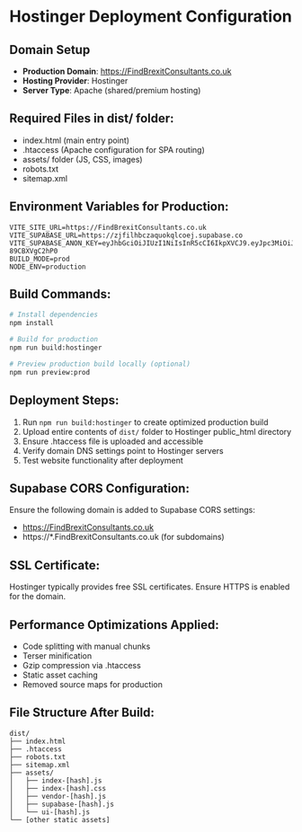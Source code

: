 # Hostinger Deployment Configuration

## Domain Setup
- **Production Domain**: https://FindBrexitConsultants.co.uk
- **Hosting Provider**: Hostinger
- **Server Type**: Apache (shared/premium hosting)

## Required Files in dist/ folder:
- index.html (main entry point)
- .htaccess (Apache configuration for SPA routing)
- assets/ folder (JS, CSS, images)
- robots.txt
- sitemap.xml

## Environment Variables for Production:
```
VITE_SITE_URL=https://FindBrexitConsultants.co.uk
VITE_SUPABASE_URL=https://zjfilhbczaquokqlcoej.supabase.co
VITE_SUPABASE_ANON_KEY=eyJhbGciOiJIUzI1NiIsInR5cCI6IkpXVCJ9.eyJpc3MiOiJzdXBhYmFzZSIsInJlZiI6InpqZmlsaGJjemFxdW9rcWxjb2VqIiwicm9sZSI6ImFub24iLCJpYXQiOjE3NTU1MzQ2MjIsImV4cCI6MjA3MTExMDYyMn0.b6YATor8UyDwYSiSagOQUxM_4sqfCv-89CBXVgC2hP0
BUILD_MODE=prod
NODE_ENV=production
```

## Build Commands:
```bash
# Install dependencies
npm install

# Build for production
npm run build:hostinger

# Preview production build locally (optional)
npm run preview:prod
```

## Deployment Steps:
1. Run `npm run build:hostinger` to create optimized production build
2. Upload entire contents of `dist/` folder to Hostinger public_html directory
3. Ensure .htaccess file is uploaded and accessible
4. Verify domain DNS settings point to Hostinger servers
5. Test website functionality after deployment

## Supabase CORS Configuration:
Ensure the following domain is added to Supabase CORS settings:
- https://FindBrexitConsultants.co.uk
- https://*.FindBrexitConsultants.co.uk (for subdomains)

## SSL Certificate:
Hostinger typically provides free SSL certificates. Ensure HTTPS is enabled for the domain.

## Performance Optimizations Applied:
- Code splitting with manual chunks
- Terser minification
- Gzip compression via .htaccess
- Static asset caching
- Removed source maps for production

## File Structure After Build:
```
dist/
├── index.html
├── .htaccess
├── robots.txt
├── sitemap.xml
├── assets/
│   ├── index-[hash].js
│   ├── index-[hash].css
│   ├── vendor-[hash].js
│   ├── supabase-[hash].js
│   └── ui-[hash].js
└── [other static assets]
```